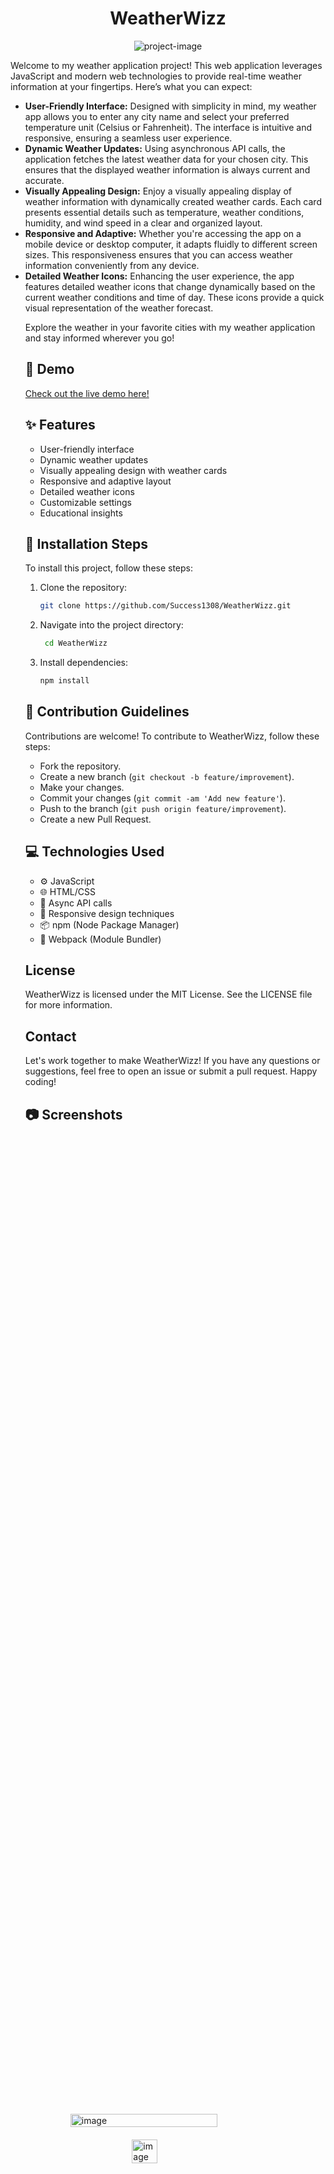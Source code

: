 <h1 align="center" id="title">WeatherWizz</h1>

<p align="center"><img src="https://socialify.git.ci/Success1308/WeatherWizz/image?font=KoHo&language=1&name=1&owner=1&stargazers=1&theme=Light" alt="project-image"></p>

<p id="description">Welcome to my weather application project! This web application leverages JavaScript and modern web technologies to provide real-time weather information at your fingertips. Here’s what you can expect:</p>

<ul>
  <li><strong>User-Friendly Interface:</strong> Designed with simplicity in mind, my weather app allows you to enter any city name and select your preferred temperature unit (Celsius or Fahrenheit). The interface is intuitive and responsive, ensuring a seamless user experience.</li>
  
  <li><strong>Dynamic Weather Updates:</strong> Using asynchronous API calls, the application fetches the latest weather data for your chosen city. This ensures that the displayed weather information is always current and accurate.</li>
  
  <li><strong>Visually Appealing Design:</strong> Enjoy a visually appealing display of weather information with dynamically created weather cards. Each card presents essential details such as temperature, weather conditions, humidity, and wind speed in a clear and organized layout.</li>
  
  <li><strong>Responsive and Adaptive:</strong> Whether you're accessing the app on a mobile device or desktop computer, it adapts fluidly to different screen sizes. This responsiveness ensures that you can access weather information conveniently from any device.</li>
  
  <li><strong>Detailed Weather Icons:</strong> Enhancing the user experience, the app features detailed weather icons that change dynamically based on the current weather conditions and time of day. These icons provide a quick visual representation of the weather forecast.</li>
  

<p>Explore the weather in your favorite cities with my weather application and stay informed wherever you go!</p>

<h2>🚀 Demo</h2>

[Check out the live demo here!](https://success1308.github.io/WeatherWizz/)


<h2>✨ Features</h2>
<ul>
  <li>User-friendly interface</li>
  <li>Dynamic weather updates</li>
  <li>Visually appealing design with weather cards</li>
  <li>Responsive and adaptive layout</li>
  <li>Detailed weather icons</li>
  <li>Customizable settings</li>
  <li>Educational insights</li>
</ul>

<h2>🚀 Installation Steps</h2>

To install this project, follow these steps:

1. Clone the repository:
   ```bash
   git clone https://github.com/Success1308/WeatherWizz.git

2. Navigate into the project directory:

   ```bash
    cd WeatherWizz

3. Install dependencies:

    ```bash
    npm install

<h2>🤝 Contribution Guidelines</h2>

Contributions are welcome! To contribute to WeatherWizz, follow these steps:

- Fork the repository.
- Create a new branch (`git checkout -b feature/improvement`).
- Make your changes.
- Commit your changes (`git commit -am 'Add new feature'`).
- Push to the branch (`git push origin feature/improvement`).
- Create a new Pull Request.

<h2>💻 Technologies Used</h2>

<ul>
  <li>⚙️ JavaScript</li>
  <li>🌐 HTML/CSS</li>
  <li>🔄 Async API calls</li>
  <li>📱 Responsive design techniques</li>
  <li>📦 npm (Node Package Manager)</li>
  <li>🔧 Webpack (Module Bundler)</li>
</ul>


## License

WeatherWizz is licensed under the MIT License. See the LICENSE file for more information.

## Contact

Let's work together to make WeatherWizz! If you have any questions or suggestions, feel free to open an issue or submit a pull request. Happy coding!

<h2>📷 Screenshots</h2>


<div style="display: flex; justify-content: center; align-items: center; min-height: 80vh; flex-direction: column;">
    <img src="https://github.com/Success1308/WeatherWizz/assets/167788445/bdf48db4-e791-4f26-81df-7003d86cd068" alt="image" style="width: 70%; height: auto; margin-bottom: 20px;">
    <img src="https://github.com/Success1308/WeatherWizz/assets/167788445/53b386d4-8405-4ed0-8617-5af977e09919" alt="image" style="width: 29%; height: auto;">
</div>
